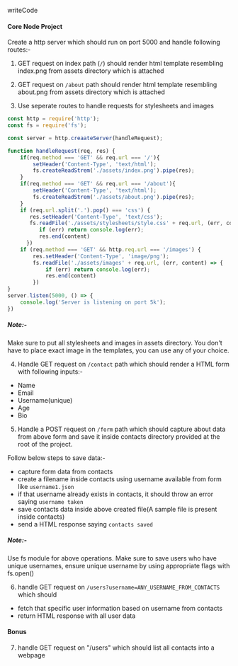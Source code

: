 writeCode

#### Core Node Project

Create a http server which should run on port 5000 and handle following routes:-

1. GET request on index path (`/`) should render html template resembling index.png from assets directory which is attached

2. GET request on `/about` path should render html template resembling about.png from assets directory which is attached

3. Use seperate routes to handle requests for stylesheets and images

```js
const http = require('http');
const fs = require('fs');

const server = http.creaateServer(handleRequest);

function handleRequest(req, res) {
    if(req.method === 'GET' && req.url === '/'){
        setHeader('Content-Type', 'text/html');
        fs.createReadStrem('./assets/index.png').pipe(res);
    }
    if(req.method === 'GET' && req.url === '/about'){
        setHeader('Content-Type', 'text/html');
        fs.createReadStrem('./assets/about.png').pipe(res);
    }
    if (req.url.split('.').pop() === 'css') {
       res.setHeader('Content-Type', 'text/css');
       fs.readFile('./assets/stylesheets/style.css' + req.url, (err, content) => {
          if (err) return console.log(err);
          res.end(content)
      })
    if (req.method === 'GET' && http.req.url === '/images') {
        res.setHeader('Content-Type', 'image/png');
        fs.readFile('./assets/images' + req.url, (err, content) => {
            if (err) return console.log(err);
            res.end(content)
        })
}
server.listen(5000, () => {
    console.log('Server is listening on port 5k');
})
```

##### Note:-

Make sure to put all stylesheets and images in assets directory. You don't have to place exact image in the templates, you can use any of your choice.

4. Handle GET request on `/contact` path which should render a HTML form with following inputs:-

- Name
- Email
- Username(unique)
- Age
- Bio

5. Handle a POST request on `/form` path which should capture about data from above form and save it inside contacts directory provided at the root of the project.

Follow below steps to save data:-

- capture form data from contacts
- create a filename inside contacts using username available from form like `username1.json`
- if that username already exists in contacts, it should throw an error saying `username taken`
- save contacts data inside above created file(A sample file is present inside contacts)
- send a HTML response saying `contacts saved`

##### Note:-

Use fs module for above operations. Make sure to save users who have unique usernames, ensure unique username by using appropriate flags with fs.open()

6. handle GET request on `/users?username=ANY_USERNAME_FROM_CONTACTS` which should

- fetch that specific user information based on username from contacts
- return HTML response with all user data

#### Bonus

7. handle GET request on "/users" which should list all contacts into a webpage
